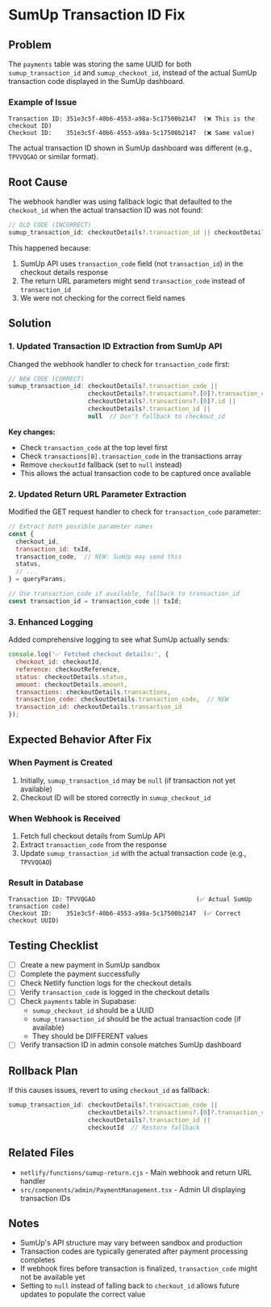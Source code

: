 # SumUp Transaction ID Fix

## Problem
The `payments` table was storing the same UUID for both `sumup_transaction_id` and `sumup_checkout_id`, instead of the actual SumUp transaction code displayed in the SumUp dashboard.

### Example of Issue
```
Transaction ID: 351e3c5f-40b6-4553-a98a-5c17500b2147  (❌ This is the checkout ID)
Checkout ID:    351e3c5f-40b6-4553-a98a-5c17500b2147  (❌ Same value)
```

The actual transaction ID shown in SumUp dashboard was different (e.g., `TPVVQGAO` or similar format).

## Root Cause
The webhook handler was using fallback logic that defaulted to the `checkout_id` when the actual transaction ID was not found:

```javascript
// OLD CODE (INCORRECT)
sumup_transaction_id: checkoutDetails?.transaction_id || checkoutDetails?.transactions?.[0]?.id || checkoutId
```

This happened because:
1. SumUp API uses `transaction_code` field (not `transaction_id`) in the checkout details response
2. The return URL parameters might send `transaction_code` instead of `transaction_id`
3. We were not checking for the correct field names

## Solution

### 1. Updated Transaction ID Extraction from SumUp API
Changed the webhook handler to check for `transaction_code` first:

```javascript
// NEW CODE (CORRECT)
sumup_transaction_id: checkoutDetails?.transaction_code || 
                      checkoutDetails?.transactions?.[0]?.transaction_code || 
                      checkoutDetails?.transactions?.[0]?.id || 
                      checkoutDetails?.transaction_id || 
                      null  // Don't fallback to checkout_id
```

**Key changes:**
- Check `transaction_code` at the top level first
- Check `transactions[0].transaction_code` in the transactions array
- Remove `checkoutId` fallback (set to `null` instead)
- This allows the actual transaction code to be captured once available

### 2. Updated Return URL Parameter Extraction
Modified the GET request handler to check for `transaction_code` parameter:

```javascript
// Extract both possible parameter names
const {
  checkout_id,
  transaction_id: txId,
  transaction_code,  // NEW: SumUp may send this
  status,
  // ...
} = queryParams;

// Use transaction_code if available, fallback to transaction_id
const transaction_id = transaction_code || txId;
```

### 3. Enhanced Logging
Added comprehensive logging to see what SumUp actually sends:

```javascript
console.log('✅ Fetched checkout details:', {
  checkout_id: checkoutId,
  reference: checkoutReference,
  status: checkoutDetails.status,
  amount: checkoutDetails.amount,
  transactions: checkoutDetails.transactions,
  transaction_code: checkoutDetails.transaction_code,  // NEW
  transaction_id: checkoutDetails.transaction_id
});
```

## Expected Behavior After Fix

### When Payment is Created
1. Initially, `sumup_transaction_id` may be `null` (if transaction not yet available)
2. Checkout ID will be stored correctly in `sumup_checkout_id`

### When Webhook is Received
1. Fetch full checkout details from SumUp API
2. Extract `transaction_code` from the response
3. Update `sumup_transaction_id` with the actual transaction code (e.g., `TPVVQGAO`)

### Result in Database
```
Transaction ID: TPVVQGAO                            (✅ Actual SumUp transaction code)
Checkout ID:    351e3c5f-40b6-4553-a98a-5c17500b2147  (✅ Correct checkout UUID)
```

## Testing Checklist

- [ ] Create a new payment in SumUp sandbox
- [ ] Complete the payment successfully
- [ ] Check Netlify function logs for the checkout details
- [ ] Verify `transaction_code` is logged in the checkout details
- [ ] Check `payments` table in Supabase:
  - `sumup_checkout_id` should be a UUID
  - `sumup_transaction_id` should be the actual transaction code (if available)
  - They should be DIFFERENT values
- [ ] Verify transaction ID in admin console matches SumUp dashboard

## Rollback Plan
If this causes issues, revert to using `checkout_id` as fallback:

```javascript
sumup_transaction_id: checkoutDetails?.transaction_code || 
                      checkoutDetails?.transactions?.[0]?.transaction_code || 
                      checkoutDetails?.transaction_id || 
                      checkoutId  // Restore fallback
```

## Related Files
- `netlify/functions/sumup-return.cjs` - Main webhook and return URL handler
- `src/components/admin/PaymentManagement.tsx` - Admin UI displaying transaction IDs

## Notes
- SumUp's API structure may vary between sandbox and production
- Transaction codes are typically generated after payment processing completes
- If webhook fires before transaction is finalized, `transaction_code` might not be available yet
- Setting to `null` instead of falling back to `checkout_id` allows future updates to populate the correct value
